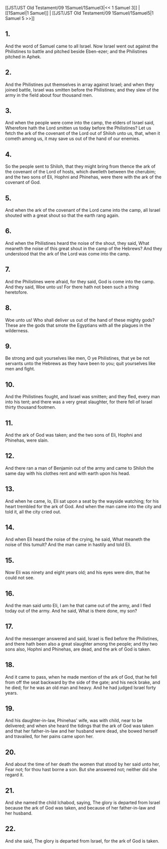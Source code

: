 [[JST/JST Old Testament/09 1Samuel/1Samuel3|<< 1 Samuel 3]] | [[1Samuel|1 Samuel]] | [[JST/JST Old Testament/09 1Samuel/1Samuel5|1 Samuel 5 >>]]
## 1.
And the word of Samuel came to all Israel. Now Israel went out against the Philistines to battle and pitched beside Eben-ezer; and the Philistines pitched in Aphek.
## 2.
And the Philistines put themselves in array against Israel; and when they joined battle, Israel was smitten before the Philistines; and they slew of the army in the field about four thousand men.
## 3.
And when the people were come into the camp, the elders of Israel said, Wherefore hath the Lord smitten us today before the Philistines? Let us fetch the ark of the covenant of the Lord out of Shiloh unto us, that, when it cometh among us, it may save us out of the hand of our enemies.
## 4.
So the people sent to Shiloh, that they might bring from thence the ark of the covenant of the Lord of hosts, which dwelleth between the cherubim; and the two sons of Eli, Hophni and Phinehas, were there with the ark of the covenant of God.
## 5.
And when the ark of the covenant of the Lord came into the camp, all Israel shouted with a great shout so that the earth rang again.
## 6.
And when the Philistines heard the noise of the shout, they said, What meaneth the noise of this great shout in the camp of the Hebrews? And they understood that the ark of the Lord was come into the camp.
## 7.
And the Philistines were afraid, for they said, God is come into the camp. And they said, Woe unto us! For there hath not been such a thing heretofore.
## 8.
Woe unto us! Who shall deliver us out of the hand of these mighty gods? These are the gods that smote the Egyptians with all the plagues in the wilderness.
## 9.
Be strong and quit yourselves like men, O ye Philistines, that ye be not servants unto the Hebrews as they have been to you; quit yourselves like men and fight.
## 10.
And the Philistines fought, and Israel was smitten; and they fled, every man into his tent; and there was a very great slaughter, for there fell of Israel thirty thousand footmen.
## 11.
And the ark of God was taken; and the two sons of Eli, Hophni and Phinehas, were slain.
## 12.
And there ran a man of Benjamin out of the army and came to Shiloh the same day with his clothes rent and with earth upon his head.
## 13.
And when he came, lo, Eli sat upon a seat by the wayside watching; for his heart trembled for the ark of God. And when the man came into the city and told it, all the city cried out.
## 14.
And when Eli heard the noise of the crying, he said, What meaneth the noise of this tumult? And the man came in hastily and told Eli.
## 15.
Now Eli was ninety and eight years old; and his eyes were dim, that he could not see.
## 16.
And the man said unto Eli, I am he that came out of the army, and I fled today out of the army. And he said, What is there done, my son?
## 17.
And the messenger answered and said, Israel is fled before the Philistines, and there hath been also a great slaughter among the people; and thy two sons also, Hophni and Phinehas, are dead, and the ark of God is taken.
## 18.
And it came to pass, when he made mention of the ark of God, that he fell from off the seat backward by the side of the gate; and his neck brake, and he died; for he was an old man and heavy. And he had judged Israel forty years.
## 19.
And his daughter-in-law, Phinehas\' wife, was with child, near to be delivered; and when she heard the tidings that the ark of God was taken and that her father-in-law and her husband were dead, she bowed herself and travailed, for her pains came upon her.
## 20.
And about the time of her death the women that stood by her said unto her, Fear not; for thou hast borne a son. But she answered not; neither did she regard it.
## 21.
And she named the child Ichabod, saying, The glory is departed from Israel because the ark of God was taken, and because of her father-in-law and her husband.
## 22.
And she said, The glory is departed from Israel, for the ark of God is taken.

